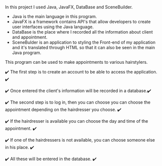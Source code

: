 In this project I used Java, JavaFX, DataBase and SceneBuilder.
  - Java is the main language in this program.
  - JavaFX is a framework contains API's that allow developers to create user interfaces using the Java language.
  - DataBase is the place where I recorded all the information about client and appointment.
  - SceneBulder is an application to styling the Front-end of my application and it's translated through HTML so that it can also be seen in the main Java program.

This program can be used to make appointments to various hairstylers.

  ✔️ The first step is to create an account to be able to access the application. ✔️


  ✔️  Once entered the client's information will be recorded in a database.✔️



  ✔️ The second step is to log in, then you can choose you can choose the appointment depending on the hairdresser you choose. ✔️



✔️ If the hairdresser is available you can choose the day and time of the appointment. ✔️


✔️ If one of the hairdressers is not available, you can choose someone else in his place. ✔️



✔️  All these will be entered in the database. ✔️

